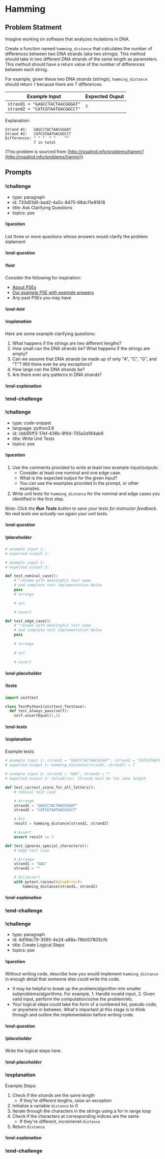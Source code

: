 # Hamming

## Problem Statment

Imagine working on software that analyzes mutations in DNA.

Create a function named `hamming_distance` that calculates the number of differences between two DNA strands (aka two strings). This method should take in two different DNA strands of the same length as parameters. This method should have a return value of the number of differences between each string.

For example, given these two DNA strands (strings), `hamming_distance` should return `7` because there are 7 differences:

|Example Input | Expected Ouput |
|--|--|
|`strand1 = "GAGCCTACTAACGGGAT"` <br> `strand2 = "CATCGTAATGACGGCCT"` | `7`|

Explanation:
```
Strand #1:   GAGCCTACTAACGGGAT
Strand #2:   CATCGTAATGACGGCCT
Differences: ^ ^ ^  ^ ^    ^^
             7 in total
```

(This problem is sourced from [http://rosalind.info/problems/hamm/](http://rosalind.info/problems/hamm/))

## Prompts

<!-- Question 1 -->
<!-- prettier-ignore-start -->
### !challenge
* type: paragraph
* id: 733d51d0-bad2-4a5c-8475-68dc11e91618
* title: Ask Clarifying Questions
* topics: pse
##### !question

List three or more questions whose answers would clarify the problem statement

##### !end-question
##### !hint

Consider the following for inspiration:

- [About PSEs](../about-pses/about-pses.md)
- [Our example PSE with example answers](../about-pses/example-pse.md)
- Any past PSEs you may have

##### !end-hint
##### !explanation

Here are some example clarifying questions:

1. What happens if the strings are two different lengths?
1. How small can the DNA strands be? What happens if the strings are empty?
1. Can we assume that DNA strands be made up of only "A", "C", "G", and "T"? Will there ever be any exceptions?
1. How large can the DNA strands be?
1. Are there ever any patterns in DNA strands?

##### !end-explanation

### !end-challenge
<!-- prettier-ignore-end -->

<!-- Question 2 -->
<!-- prettier-ignore-start -->

### !challenge
* type: code-snippet
* language: python3.6
* id: cbb95ff3-17ef-438b-9f84-755a3d184ab8
* title: Write Unit Tests
* topics: pse
##### !question

1. Use the comments provided to write at least two example input/outputs:
    * Consider at least one nominal and one edge case.
    * What is the expected output for the given input?
    * You can use the examples provided in the prompt, or other examples.
2. Write unit tests for `hamming_distance` for the nominal and edge cases you identified in the first step.

*Note: Click the **Run Tests** button to save your tests for instructor feedback. No real tests are actually run again your unit tests.*

##### !end-question
##### !placeholder

```py
# example input 1:
# expected output 1:

# example input 2:
# expected output 2:

def test_nominal_case():
    # ^rename with meaningful test name
    # and complete test implementation below
    pass
    # arrange

    # act

    # assert

def test_edge_case():
    # ^rename with meaningful test name
    # and complete test implementation below
    pass
    
    # arrange
    
    # act
    
    # assert
```
##### !end-placeholder

##### !tests

```py
import unittest

class TestPython1(unittest.TestCase):
  def test_always_pass(self):
    self.assertEqual(1,1)
```

##### !end-tests
##### !explanation 

Example tests:

```python
# example input 1: strand1 = "GAGCCTACTAACGGGAT", strand2 = "CATCGTAATGACGGCCT"
# expected output 1: hamming_distance(strand1, strand2) = 7

# example input 2: strand1 = "GAG", strand2 = ""
# expected output 2: ValueError: Strands must be the same length

def test_correct_score_for_all_letters():
    # nominal test case

    # Arrange
    strand1 = "GAGCCTACTAACGGGAT"
    strand2 = "CATCGTAATGACGGCCT"

    # Act
    result = hamming_distance(strand1, strand2)

    # Assert
    assert result == 7

def test_ignores_special_characters():
    # edge test case

    # Arrange
    strand1 = "GAG"
    strand2 = ""

    # Act/Assert
    with pytest.raises(ValueError):
        hamming_distance(strand1, strand2)   
```

##### !end-explanation
### !end-challenge
<!-- prettier-ignore-end -->

<!-- Question 3 -->
<!-- prettier-ignore-start -->
### !challenge
* type: paragraph
* id: 4d19dc79-3595-4e24-a88a-78b007805cfb
* title: Create Logical Steps
* topics: pse
##### !question

Without writing code, describe how you would implement `hamming_distance` in enough detail that someone else could write the code. 
* It may be helpful to break up the problem/algorithm into smaller subproblems/algorithms. For example, 1. Handle invalid input, 2. Given valid input, perform the computation/solve the problem/etc.
* Your logical steps could take the form of a numbered list, pseudo code, or anywhere in between. What's important at this stage is to think through and outline the implementation before writing code.

##### !end-question

##### !placeholder

Write the logical steps here.

##### !end-placeholder

### !explanation

Example Steps: 

1. Check if the strands are the same length
    - If they're different lengths, raise an exception
2. Initialize a variable `distance` to 0
3. Iterate through the characters in the strings using a for in range loop
4. Check if the characters at corresponding indices are the same
    - If they're different, incremenet `distance`
5. Return `distance`

##### !end-explanation

### !end-challenge
<!-- prettier-ignore-end -->
